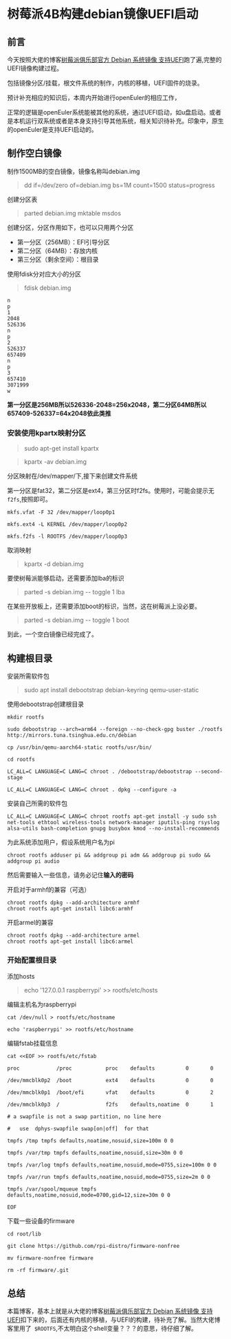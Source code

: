 # 树莓派4B构建debian镜像UEFI启动
## 前言
今天按照大佬的博客[树莓派俱乐部官方 Debian 系统镜像 支持UEFI](https://raspberrypi.club/341.html)跑了遍,完整的UEFI镜像构建过程。

包括镜像分区/挂载，根文件系统的制作，内核的移植，UEFI固件的烧录。

预计补充相应的知识后，本周内开始进行openEuler的相应工作，

正常的逻辑是openEuler系统能被其他的系统，通过UEFI启动，如u盘启动。或者是本机运行双系统或者是本身支持引导其他系统，相关知识待补充。印象中，原生的openEuler是支持UEFI启动的。

## 制作空白镜像

制作1500MB的空白镜像，镜像名称叫debian.img

>dd if=/dev/zero of=debian.img bs=1M count=1500 status=progress

创建分区表

>parted debian.img mktable msdos

创建分区，分区作用如下，也可以只用两个分区

- 第一分区（256MB）：EFI引导分区
- 第二分区（64MB）：存放内核
- 第三分区（剩余空间）：根目录

使用fdisk分对应大小的分区

>fdisk debian.img

```
n
p
1
2048
526336
n
p
2
526337
657409
n
p
3
657410
3071999
w
```

**第一分区是256MB所以526336-2048=256x2048，第二分区64MB所以657409-526337=64x2048依此类推**

### 安装使用kpartx映射分区

>sudo apt-get install kpartx

>kpartx -av debian.img

分区映射在/dev/mapper/下,接下来创建文件系统

第一分区是fat32，第二分区是ext4，第三分区时f2fs。使用时，可能会提示无`f2fs`,按照即可。

```
mkfs.vfat -F 32 /dev/mapper/loop0p1

mkfs.ext4 -L KERNEL /dev/mapper/loop0p2

mkfs.f2fs -l ROOTFS /dev/mapper/loop0p3
```

取消映射
> kpartx -d debian.img

要使树莓派能够启动，还需要添加lba的标识

>parted -s debian.img -- toggle 1 lba

在某些开放板上，还需要添加boot的标识，当然，这在树莓派上没必要。

>parted -s debian.img -- toggle 1 boot

到此，一个空白镜像已经完成了。

## 构建根目录

安装所需软件包

>sudo apt install debootstrap debian-keyring qemu-user-static

使用debootstrap创建根目录

```
mkdir rootfs

sudo debootstrap --arch=arm64 --foreign --no-check-gpg buster ./rootfs http://mirrors.tuna.tsinghua.edu.cn/debian

cp /usr/bin/qemu-aarch64-static rootfs/usr/bin/

cd rootfs

LC_ALL=C LANGUAGE=C LANG=C chroot . /debootstrap/debootstrap --second-stage

LC_ALL=C LANGUAGE=C LANG=C chroot . dpkg --configure -a
```

安装自己所需的软件包
```
LC_ALL=C LANGUAGE=C LANG=C chroot rootfs apt-get install -y sudo ssh net-tools ethtool wireless-tools network-manager iputils-ping rsyslog alsa-utils bash-completion gnupg busybox kmod --no-install-recommends
```

为此系统添加用户，假设系统用户名为pi

```
chroot rootfs adduser pi && addgroup pi adm && addgroup pi sudo && addgroup pi audio
```
然后需要输入一些信息，请务必记住**输入的密码**

开启对于armhf的兼容（可选）
```
chroot rootfs dpkg --add-architecture armhf
chroot rootfs apt-get install libc6:armhf
```

开启armel的兼容
```
chroot rootfs dpkg --add-architecture armel
chroot rootfs apt-get install libc6:armel
```

### 开始配置根目录

添加hosts

>echo '127.0.0.1	raspberrypi' >> rootfs/etc/hosts

编辑主机名为raspberrypi

```
cat /dev/null > rootfs/etc/hostname

echo 'raspberrypi' >> rootfs/etc/hostname
```

编辑fstab挂载信息

```
cat <<EOF >> rootfs/etc/fstab

proc            /proc           proc    defaults          0       0

/dev/mmcblk0p2  /boot           ext4    defaults          0       0

/dev/mmcblk0p1  /boot/efi       vfat    defaults          0       2

/dev/mmcblk0p3  /               f2fs    defaults,noatime  0       1

# a swapfile is not a swap partition, no line here

#   use  dphys-swapfile swap[on|off]  for that

tmpfs /tmp tmpfs defaults,noatime,nosuid,size=100m 0 0

tmpfs /var/tmp tmpfs defaults,noatime,nosuid,size=30m 0 0

tmpfs /var/log tmpfs defaults,noatime,nosuid,mode=0755,size=100m 0 0

tmpfs /var/run tmpfs defaults,noatime,nosuid,mode=0755,size=2m 0 0

tmpfs /var/spool/mqueue tmpfs defaults,noatime,nosuid,mode=0700,gid=12,size=30m 0 0

EOF
```

下载一些设备的firmware

```
cd root/lib

git clone https://github.com/rpi-distro/firmware-nonfree

mv firmware-nonfree firmware

rm -rf firmware/.git
```

## 总结

本篇博客，基本上就是从大佬的博客[树莓派俱乐部官方 Debian 系统镜像 支持UEFI](https://raspberrypi.club/341.html)扣下来的，后面还有内核的移植，与UEFI的构建，待补充了解。当然大佬博客里用了` $ROOTFS`,不太明白这个shell变量？？？的意思，待仔细了解。